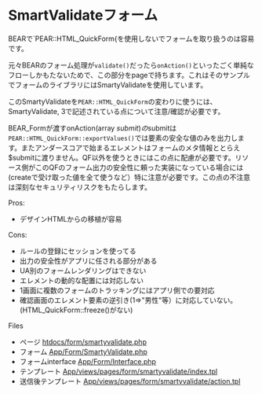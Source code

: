 # SmartValidateフォーム

BEARで`PEAR::HTML_QuickForm{を使用しないでフォームを取り扱うのは容易です。

元々BEARのフォーム処理が`validate()`だったら`onAction()`といったごく単純なフローしかもたないためで、この部分をpageで持ちます。これはそのサンプルでフォームのライブラリにはSmartyValidateを使用しています。

このSmartyValidateを`PEAR::HTML_QuickForm`の変わりに使うには、SmartyValidate, 3で記述されている点について注意/確認が必要です。

BEAR_Formが渡すonAction(array $submit)の$submitは`PEAR::HTML_QuickForm::exportValues()`では要素の安全な値のみを出力します。またアンダースコアで始まるエレメントはフォームのメタ情報ととらえ$submitに渡りません。QF以外を使うときにはこの点に配慮が必要です。リソース側がこのQFのフォーム出力の安全性に頼った実装になっている場合には(createで受け取った値を全て使うなど）特に注意が必要です。この点の不注意は深刻なセキュリティリスクをもたらします。

Pros:
 * デザインHTMLからの移植が容易

Cons:

 * ルールの登録にセッションを使ってる
 * 出力の安全性がアプリに任される部分がある
 * UA別のフォームレンダリングはできない
 * エレメントの動的な配置には対応しない
 * 1画面に複数のフォームのトラッキングにはアプリ側での要対応
 * 確認画面のエレメント要素の逆引き(1=>"男性"等）に対応していない。(HTML\_QuickForm::freeze()がない)

Files
* ページ [htdocs/form/smartyvalidate.php](htdocs/form/smartyvalidate.php)
* フォーム [App/Form/SmartyValidate.php](App/Form/SmartyValidate.php)
* フォームinterface [App/Form/Interface.php](App/Form/Interface.php)
* テンプレート [App/views/pages/form/smartyvalidate/index.tpl](App/views/pages/form/smartyvalidate/index.tpl)
* 送信後テンプレート [App/views/pages/form/smartyvalidate/action.tpl](App/views/pages/form/smartyvalidate/action.tpl)
